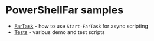 # PowerShellFar samples

- [FarTask](FarTask) - how to use `Start-FarTask` for async scripting
- [Tests](Tests) - various demo and test scripts
